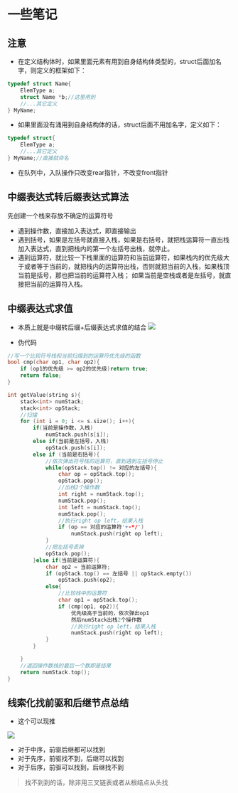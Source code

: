 # 一些笔记

## 注意
- 在定义结构体时，如果里面元素有用到自身结构体类型的，struct后面加名字，则定义的框架如下：
```c++
typedef struct Name{
    ElemType a;
    struct Name *b;//这里用到
    //...其它定义
} MyName;
```

- 如果里面没有涌用到自身结构体的话，struct后面不用加名字，定义如下：
```c++
typedef struct{
    ElemType a;
    //...其它定义
} MyName;//直接就命名
```



- 在队列中，入队操作只改变rear指针，不改变front指针

## 中缀表达式转后缀表达式算法
先创建一个栈来存放不确定的运算符号
- 遇到操作数，直接加入表达式，即直接输出
- 遇到括号，如果是左括号就直接入栈，如果是右括号，就把栈运算符一直出栈加入表达式，直到把栈内的第一个左括号出栈，就停止。
- 遇到运算符，就比较一下栈里面的运算符和当前运算符，如果栈内的优先级大于或者等于当前的，就把栈内的运算符出栈，否则就把当前的入栈，如果栈顶当前是括号，那也把当前的运算符入栈；
如果当前是空栈或者是左括号，就直接把当前的运算符入栈。

## 中缀表达式求值
- 本质上就是中缀转后缀+后缀表达式求值的结合
![](https://img2020.cnblogs.com/blog/2134757/202107/2134757-20210704190406920-1668156453.png)

- 伪代码
```c++
//写一个比较符号栈和当前扫描到的运算符优先级的函数
bool cmp(char op1, char op2){
    if (op1的优先级 >= op2的优先级)return true;
    return false;
}

int getValue(string s){
    stack<int> numStack; 
    stack<int> opStack; 
    //扫描
    for (int i = 0; i <= s.size(); i++){
        if(当前是操作数，入栈)
            numStack.push(s[i]);
        else if(当前是左括号，入栈)
            opStack.push(s[i]);
        else if (当前是右括号){
            //依次弹出符号栈的运算符，直到遇到左括号停止
            while(opStack.top() != 对应的左括号){
                char op = opStack.top();
                opStack.pop();
                //出栈2个操作数
                int right = numStack.top();
                numStack.pop();
                int left = numStack.top();
                numStack.pop();
                //执行right op left，结果入栈
                if (op == 对应的运算符'+-*/') 
                    numStack.push(right op left);
            }
            //把左括号丢掉
            opStack.pop();
        }else if(当前是运算符){
            char op2 = 当前运算符;
            if (opStack.top() == 左括号 || opStack.empty())
                opStack.push(op2);
            else{
                //比较栈中的运算符
                char op1 = opStack.top();
                if (cmp(op1, op2)){
                    优先级高于当前的，依次弹出op1
                    然后numStack出栈2个操作数
                    //执行right op left，结果入栈
                    numStack.push(right op left);
            }
        }

    }
    //返回操作数栈的最后一个数即是结果
    return numStack.top();
}

```

## 线索化找前驱和后继节点总结
- 这个可以现推

![](https://img2020.cnblogs.com/blog/2134757/202107/2134757-20210707194806259-1315557837.png)

- 对于中序，前驱后继都可以找到
- 对于先序，前驱找不到，后继可以找到
- 对于后序，前驱可以找到，后继找不到

> 找不到到的话，除非用三叉链表或者从根结点从头找
